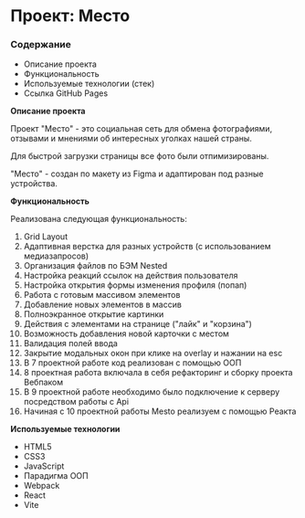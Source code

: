 # Проект: Место

### Содержание

* Описание проекта
* Функциональность
* Используемые технологии (стек)
* Ссылка GitHub Pages

**Описание проекта**

Проект "Место" - это социальная сеть для обмена фотографиями, отзывами и мнениями об интересных уголках нашей страны.

Для быстрой загрузки страницы все фото были отпимизированы.

"Место" - создан по макету из Figma и адаптирован под разные устройства.

**Функциональность**

Реализована следующая функциональность:
1. Grid Layout
2. Адаптивная верстка для разных устройств (с использованием медиазапросов)
3. Организация файлов по БЭМ Nested
4. Настройка реакций ссылок на действия пользователя
5. Настройка открытия формы изменения профиля (попап)
6. Работа с готовым массивом элементов
7. Добавление новых элементов в массив
8. Полноэкранное открытие картинки
9. Действия с элементами на странице ("лайк" и "корзина")
10. Возможность добавления новой карточки с местом
11. Валидация полей ввода
12. Закрытие модальных окон при клике на overlay и нажании на esc
13. В 7 проектной работе код реализован с помощью ООП
14. 8 проектная работа включала в себя рефакторинг и сборку проекта Вебпаком
15. В 9 проектной работе необходимо было подключение к серверу посредством работы с Api
16. Начиная с 10 проектной работы Mesto реализуем с помощью Реакта


**Используемые технологии**

* HTML5
* CSS3
* JavaScript
* Парадигма ООП
* Webpack
* React
* Vite